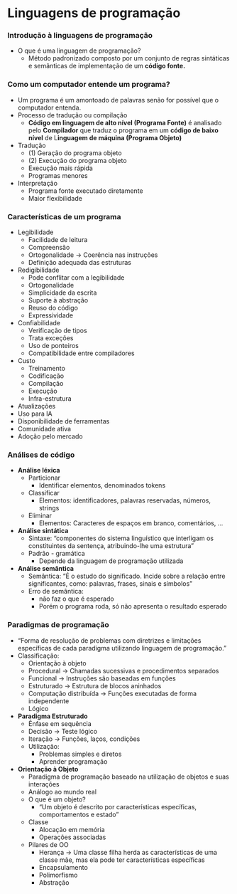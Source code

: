 # Linguagens de programação

### Introdução à linguagens de programação

- O que é uma linguagem de programação?
    - Método padronizado composto por um conjunto de regras sintáticas e semânticas de implementação de um **código fonte.**

### Como um computador entende um programa?

- Um programa é um amontoado de palavras senão for possível que o computador entenda.
- Processo de tradução ou compilação
    - **Código em linguagem de alto nível (Programa Fonte)** é analisado pelo **Compilador** que traduz o programa em um **código de baixo nível** de L**inguagem de máquina (Programa Objeto)**
- Tradução
    - (1) Geração do programa objeto
    - (2) Execução do programa objeto
    - Execução mais rápida
    - Programas menores
- Interpretação
    - Programa fonte executado diretamente
    - Maior flexibilidade
    

### Características de um programa

- Legibilidade
    - Facilidade de leitura
    - Compreensão
    - Ortogonalidade → Coerência nas instruções
    - Definição adequada das estruturas
- Redigibilidade
    - Pode conflitar com a legibilidade
    - Ortogonalidade
    - Simplicidade da escrita
    - Suporte à abstração
    - Reuso do código
    - Expressividade
- Confiabilidade
    - Verificação de tipos
    - Trata exceções
    - Uso de ponteiros
    - Compatibilidade entre compiladores
- Custo
    - Treinamento
    - Codificação
    - Compilação
    - Execução
    - Infra-estrutura
- Atualizações
- Uso para IA
- Disponibilidade de ferramentas
- Comunidade ativa
- Adoção pelo mercado
    
    

### Análises de código

- **Análise léxica**
    - Particionar
        - Identificar elementos, denominados tokens
    - Classificar
        - Elementos: identificadores, palavras reservadas, números, strings
    - Eliminar
        - Elementos: Caracteres de espaços em branco, comentários, ...
- **Análise sintática**
    - Sintaxe: “componentes do sistema linguístico que interligam os constituintes da sentença, atribuindo-lhe uma estrutura”
    - Padrão - gramática
        - Depende da linguagem de programação utilizada
- **Análise semântica**
    - Semântica: “É o estudo do significado. Incide sobre a relação entre significantes, como: palavras, frases, sinais e símbolos”
    - Erro de semântica:
        - não faz o que é esperado
        - Porém o programa roda, só não apresenta o resultado esperado

### Paradigmas de programação

- “Forma de resolução de problemas com diretrizes e limitações específicas de cada paradigma utilizando linguagem de programação.”
- Classificação:
    - Orientação à objeto
    - Procedural → Chamadas sucessivas e procedimentos separados
    - Funcional → Instruções são baseadas em funções
    - Estruturado → Estrutura de blocos aninhados
    - Computação distribuída → Funções executadas de forma independente
    - Lógico
- **Paradigma Estruturado**
    - Ênfase em sequência
    - Decisão → Teste lógico
    - Iteração → Funções, laços, condições
    - Utilização:
        - Problemas simples e diretos
        - Aprender programação
- **Orientação à Objeto**
    - Paradigma de programação baseado na utilização de objetos e suas interações
    - Análogo ao mundo real
    - O que é um objeto?
        - “Um objeto é descrito por características específicas, comportamentos e estado”
    - Classe
        - Alocação em memória
        - Operações associadas
    - Pilares de OO
        - Herança → Uma classe filha herda as características de uma classe mãe, mas ela pode ter características específicas
        - Encapsulamento
        - Polimorfismo
        - Abstração